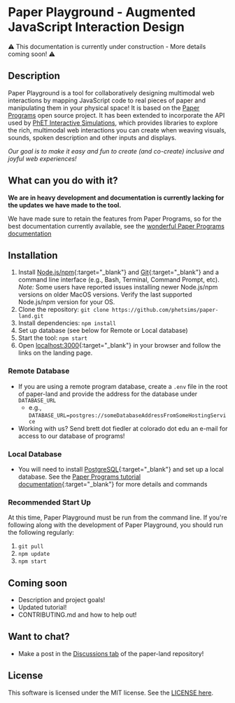 # Paper Playground - Augmented JavaScript Interaction Design 

:warning: This documentation is currently under construction - More details coming soon! :warning:

## Description

Paper Playground is a tool for collaboratively designing multimodal web interactions by mapping JavaScript code to real pieces of paper and manipulating them in your physical space! It is based on the [Paper Programs](https://paperprograms.org) open source project. It has been extended to incorporate the API used by [PhET Interactive Simulations](https://www.github.com/phetsims/), which provides libraries to explore the rich, multimodal web interactions you can create when weaving visuals, sounds, spoken description and other inputs and displays. 

*Our goal is to make it easy and fun to create (and co-create) inclusive and joyful web experiences!*

## What can you do with it?

**We are in heavy development and documentation is currently lacking for the updates we have made to the tool.** 

We have made sure to retain the features from Paper Programs, so for the best documentation currently available, see the [wonderful Paper Programs documentation](https://github.com/janpaul123/paperprograms/blob/master/docs/)

## Installation

1. Install [Node.js/npm](https://nodejs.org/en/){:target="_blank"} and [Git](https://git-scm.com/){:target="_blank"} and a command line interface (e.g., Bash, Terminal, Command Prompt, etc). *Note:* Some users have reported issues installing newer Node.js/npm versions on older MacOS versions. Verify the last supported Node.js/npm version for your OS.
1. Clone the repository: `git clone https://github.com/phetsims/paper-land.git`
2. Install dependencies: `npm install`
3. Set up database (see below for Remote or Local database)
4. Start the tool: `npm start`
5. Open [localhost:3000](http://localhost:3000/){:target="_blank"} in your browser and follow the links on the landing page.

### Remote Database

-  If you are using a remote program database, create a `.env` file in the root of paper-land and provide the address for the database under `DATABASE_URL`
   - e.g., `DATABASE_URL=postgres://someDatabaseAddressFromSomeHostingService`
 - Working with us? Send brett dot fiedler at colorado dot edu an e-mail for access to our database of programs!

### Local Database

-  You will need to install [PostgreSQL](https://www.postgresql.org/download/){:target="_blank"} and set up a local database. See the [Paper Programs tutorial documentation](https://github.com/janpaul123/paperprograms/blob/master/docs/tutorial.md#optional-setting-up-the-server-locally){:target="_blank"} for more details and commands

### Recommended Start Up
At this time, Paper Playground must be run from the command line. If you're following along with the development of Paper Playground, you should run the following regularly:

1. `git pull`
2. `npm update`
3. `npm start`

## Coming soon
- Description and project goals!
- Updated tutorial!
- CONTRIBUTING.md and how to help out!

## Want to chat?
- Make a post in the [Discussions tab](https://github.com/phetsims/paper-land/discussions/) of the paper-land repository!

## License
This software is licensed under the MIT license. See the [LICENSE here](https://github.com/phetsims/paper-land/blob/master/LICENSE).
